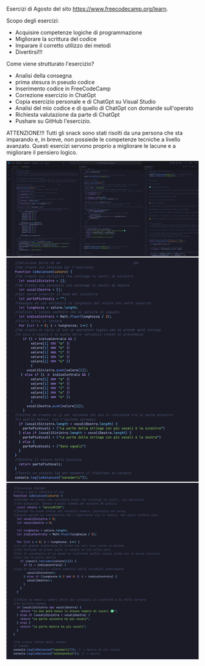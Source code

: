 Esercizi di Agosto del sito https://www.freecodecamp.org/learn.

Scopo degli esercizi: 
  -  Acquisire competenze logiche di programmazione
  -  Migliorare la scrittura del codice
  -  Imparare il corretto utilizzo dei metodi
  -  Divertirsi!!!

Come viene strutturato l'esercizio?
  - Analisi della consegna
  - prima stesura in pseudo codice
  - Inserimento codice in FreeCodeCamp
  - Correzione esercizio in ChatGpt
  - Copia esercizio personale e di ChatGpt su Visual Studio
  - Analisi del mio codice e di quello di ChatGpt con domande sull'operato
  - Richiesta valutazione da parte di ChatGpt
  - Pushare su GitHub l'esercizio.

ATTENZIONE!!! 
Tutti gli snack sono stati risolti da una persona che sta imparando e, in breve, non possiede le competenze tecniche a livello avanzato.
Questi esercizi servono proprio a migliorare le lacune e a migliorare il pensiero logico. 

![Immagine contenente il primo esercizio per esempio](esercizi.png)
![Immagine contenente esercizi divisi](image.png)
![Immagine contenente esercizi divisi](image1.png)
